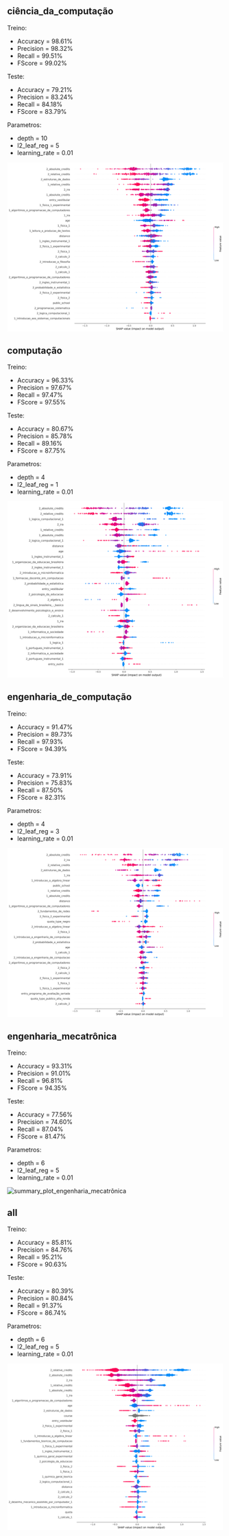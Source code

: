 ## ciência_da_computação
Treino:
*   Accuracy = 98.61%
*   Precision = 98.32%
*   Recall = 99.51%
*   FScore = 99.02%

Teste:
*   Accuracy = 79.21%
*   Precision = 83.24%
*   Recall = 84.18%
*   FScore = 83.79%

Parametros:
*   depth = 10
*   l2_leaf_reg = 5
*   learning_rate = 0.01

![summary_plot_ciência_da_computação](summary_plot_ciência_da_computação.png)
## computação
Treino:
*   Accuracy = 96.33%
*   Precision = 97.67%
*   Recall = 97.47%
*   FScore = 97.55%

Teste:
*   Accuracy = 80.67%
*   Precision = 85.78%
*   Recall = 89.16%
*   FScore = 87.75%

Parametros:
*   depth = 4
*   l2_leaf_reg = 1
*   learning_rate = 0.01

![summary_plot_computação](summary_plot_computação.png)
## engenharia_de_computação
Treino:
*   Accuracy = 91.47%
*   Precision = 89.73%
*   Recall = 97.93%
*   FScore = 94.39%

Teste:
*   Accuracy = 73.91%
*   Precision = 75.83%
*   Recall = 87.50%
*   FScore = 82.31%

Parametros:
*   depth = 4
*   l2_leaf_reg = 3
*   learning_rate = 0.01

![summary_plot_engenharia_de_computação](summary_plot_engenharia_de_computação.png)
## engenharia_mecatrônica
Treino:
*   Accuracy = 93.31%
*   Precision = 91.01%
*   Recall = 96.81%
*   FScore = 94.35%

Teste:
*   Accuracy = 77.56%
*   Precision = 74.60%
*   Recall = 87.04%
*   FScore = 81.47%

Parametros:
*   depth = 6
*   l2_leaf_reg = 5
*   learning_rate = 0.01

![summary_plot_engenharia_mecatrônica](summary_plot_engenharia_mecatrônica.png)
## all
Treino:
*   Accuracy = 85.81%
*   Precision = 84.76%
*   Recall = 95.21%
*   FScore = 90.63%

Teste:
*   Accuracy = 80.39%
*   Precision = 80.84%
*   Recall = 91.37%
*   FScore = 86.74%

Parametros:
*   depth = 6
*   l2_leaf_reg = 5
*   learning_rate = 0.01

![summary_plot_all](summary_plot_all.png)
